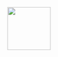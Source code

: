 <div id="header" align="center">
    <img src="https://media.giphy.com/media/M9gbBd9nbDrOTu1Mqx/giphy.gif](https://media.giphy.com/media/4oRILGMNjVlWpbtMxJ/giphy.gif" width="100"/>
</div>
          


<!--
**FelipeRantin/FelipeRantin** is a ✨ _special_ ✨ repository because its `README.md` (this file) appears on your GitHub profile.

Here are some ideas to get you started:

- 🔭 I’m currently working on ...
- 🌱 I’m currently learning ...
- 👯 I’m looking to collaborate on ...
- 🤔 I’m looking for help with ...
- 💬 Ask me about ...
- 📫 How to reach me: ...
- 😄 Pronouns: ...
- ⚡ Fun fact: ...
-->
